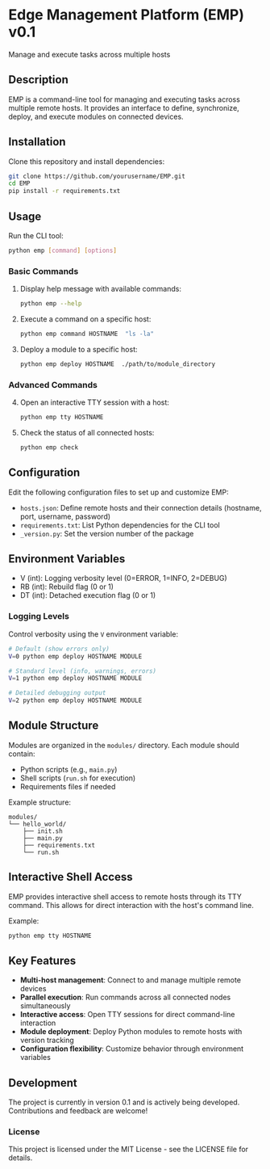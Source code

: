 # Edge Management Platform (EMP) v0.1

Manage and execute tasks across multiple hosts

## Description

EMP is a command-line tool for managing and executing tasks across multiple remote hosts. It provides an interface to define, synchronize, deploy, and execute modules on connected devices.

## Installation

Clone this repository and install dependencies:

```bash
git clone https://github.com/yourusername/EMP.git
cd EMP
pip install -r requirements.txt
```

## Usage

Run the CLI tool:

```bash
python emp [command] [options]
```

### Basic Commands

1. Display help message with available commands:

    ```bash
    python emp --help
    ```

2. Execute a command on a specific host:

    ```bash
    python emp command HOSTNAME  "ls -la"
    ```

3. Deploy a module to a specific host:

    ```bash
    python emp deploy HOSTNAME  ./path/to/module_directory
    ```

### Advanced Commands

4. Open an interactive TTY session with a host:

    ```bash
    python emp tty HOSTNAME 
    ```

5. Check the status of all connected hosts:

    ```bash
    python emp check
    ```

## Configuration

Edit the following configuration files to set up and customize EMP:

- `hosts.json`: Define remote hosts and their connection details (hostname, port, username, password)
- `requirements.txt`: List Python dependencies for the CLI tool
- `_version.py`: Set the version number of the package

## Environment Variables

- V (int): Logging verbosity level (0=ERROR, 1=INFO, 2=DEBUG)
- RB (int): Rebuild flag (0 or 1)
- DT (int): Detached execution flag (0 or 1)

### Logging Levels

Control verbosity using the `V` environment variable:

```bash
# Default (show errors only)
V=0 python emp deploy HOSTNAME MODULE

# Standard level (info, warnings, errors)
V=1 python emp deploy HOSTNAME MODULE

# Detailed debugging output
V=2 python emp deploy HOSTNAME MODULE
```

## Module Structure

Modules are organized in the `modules/` directory. Each module should contain:
- Python scripts (e.g., `main.py`)
- Shell scripts (`run.sh` for execution)
- Requirements files if needed

Example structure:

```
modules/
└── hello_world/
    ├── init.sh
    ├── main.py
    ├── requirements.txt
    └── run.sh
```

## Interactive Shell Access

EMP provides interactive shell access to remote hosts through its TTY command. This allows for direct interaction with the host's command line.

Example:

```bash
python emp tty HOSTNAME 
```

## Key Features

- **Multi-host management**: Connect to and manage multiple remote devices
- **Parallel execution**: Run commands across all connected nodes simultaneously
- **Interactive access**: Open TTY sessions for direct command-line interaction
- **Module deployment**: Deploy Python modules to remote hosts with version tracking
- **Configuration flexibility**: Customize behavior through environment variables

## Development

The project is currently in version 0.1 and is actively being developed. Contributions and feedback are welcome!

### License

This project is licensed under the MIT License - see the LICENSE file for details.